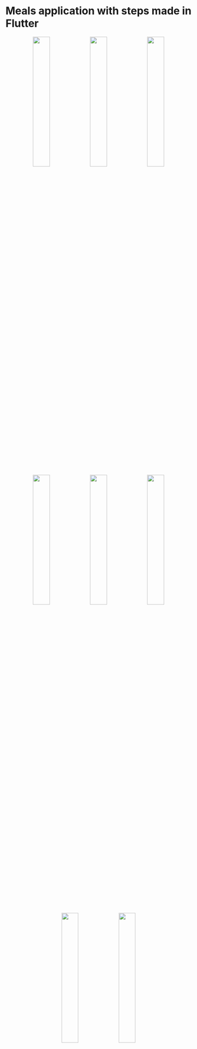 # Meals application with steps made in Flutter

<p align="center" float="left">
  <img align="top" src="https://i.ibb.co/YXtJNpB/Screenshot-20231004-115102.png" width="30%" height="30%">
  <img align="top" src="https://i.ibb.co/Jkdxr35/Screenshot-20231004-115056.png" width="30%" height="30%">
  <img align="top" src="https://i.ibb.co/Jkdxr35/Screenshot-20231004-115056.png" width="30%" height="30%">
</p>

<p align="center" float="left">
  <img align="top" src="https://i.ibb.co/71hChsj/Screenshot-20231004-115049.png" width="30%" height="30%">
  <img align="top" src="https://i.ibb.co/C6qc0vR/Screenshot-20231004-115032.png" width="30%" height="30%">
  <img align="top" src="https://i.ibb.co/SQKYDS0/Screenshot-20231004-115018.png" width="30%" height="30%">
</p>

<p align="center" float="left">
  <img align="top" src="https://i.ibb.co/D4SQy43/Screenshot-20231004-115004.png" width="30%" height="30%">
  <img align="top" src="https://i.ibb.co/hCVx4TP/Screenshot-20231004-115115.png" width="30%" height="30%">
</p>
